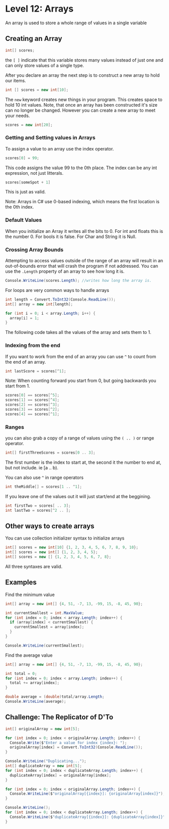 # Level 12: Arrays
An array is used to store a whole range of values in a single variable

## Creating an Array
```cs
int[] scores;
```
the `[ ]` indicate that this variable stores many values instead of just one and can only store values of a single type.

After you declare an array the next step is to construct a new array to hold our items. 
```cs
int [] scores = new int[10];
```

The `new` keyword creates new things in your program. This creates space to hold 10 int values. Note, that once an array
has been constructed it's size can no longer be changed. However you can create a new array to meet your needs. 
```cs
scores = new int[20];
```

### Getting and Setting values in Arrays
To assign a value to an array use the index operator.
```cs
scores[0] = 99;
```
This code assigns the value 99 to the 0th place. The index can be any int expression, not just litterals. 
```cs
scores[someSpot + 1]
```
This is just as valid. 

Note: Arrays in C# use 0-based indexing, which means the first location is the 0th index. 

### Default Values
When you initialize an Array it writes all the bits to 0. 
For int and floats this is the number 0. For bools it is false. For Char and String it is Null. 

### Crossing Array Bounds
Attempting to access values outside of the range of an array will result in an out-of-bounds error that will crash the program if not addressed. 
You can use the `.Length` property of an array to see how long it is. 
```cs
Console.WriteLine(scores.Length); //writes how long the array is.
```

For loops are very common ways to handle arrays
```cs
int length = Convert.ToInt32(Console.ReadLine());
int[] array = new int[length];

for (int i = 0; i < array.Length; i++) {
  array[i] = 1;
}
```
The following code takes all the values of the array and sets them to 1.

### Indexing from the end
If you want to work from the end of an array you can use `^` to count from the end of an array.
```cs
int lastScore = scores[^1];
```
Note: When counting forward you start from 0, but going backwards you start from 1.
```cs
scores[0] == scores[^5];
scores[1] == scores[^4];
scores[2] == scores[^3];
scores[3] == scores[^2];
scores[4] == scores[^1];
```

### Ranges
you can also grab a copy of a range of values using the `( .. )` or range operator.
```cs
int[] firstThreeScores = scores[0 .. 3];
```
The first number is the index to start at, the second it the number to end at, but not include. ie [a .. b).

You can also use `^` in range operators
```cs
int theMiddle[] = scores[1 .. ^1];
```

If you leave one of the values out it will just start/end at the beggining. 
```cs
int firstTwo = scores[ .. 3];
int lastTwo = scores[^2 .. ];
```

## Other ways to create arrays
You can use collection initializer syntax to initialize arrays
```cs
int[] scores = new int[10] {1, 2, 3, 4, 5, 6, 7, 8, 9, 10};
int[] scores = new int[] {1, 2, 3, 4, 5};
int[] scores = new [] {1, 2, 3, 4, 5, 6, 7, 8};
```
All three syntaxes are valid.

## Examples
Find the minimum value
```cs
int[] array = new int[] {4, 51, -7, 13, -99, 15, -8, 45, 90};

int currentSmallest = int.MaxValue;
for (int index = 0; index < array.Length; index++) {
  if (array[index] < currentSmallest) {
    currentSmallest = array[index];
  }
}

Console.WriteLine(currentSmallest);
```

Find the average value
```cs
int[] array = new int[] {4, 51, -7, 13, -99, 15, -8, 45, 90};

int total = 0;
for (int index = 0; index < array.Length; index++) {
  total += array[index];
}

double average = (double)total/array.Length;
Console.WriteLine(average);
```

## Challenge: The Replicator of D'To
```cs
int[] originalArray = new int[5];

for (int index = 0; index < originalArray.Length; index++) {
  Console.Write($"Enter a value for index {index}: ");
  originalArray[index] = Convert.ToInt32(Console.ReadLine());
}

Console.WriteLine("Duplicating...");
int[] duplicateArray = new int[5];
for (int index = 0; index < duplicateArray.Length; index++) {
  duplicateArray[index] = originalArray[index];
}

for (int index = 0; index < originalArray.Length; index++) {
  Console.WriteLine($"originalArray[{index}]: {originalArray[index]}");
}

Console.WriteLine();
for (int index = 0; index < duplicateArray.Length; index++) {
  Console.WriteLine($"duplicateArray[{index}]: {duplicateArray[index]}");
}
```
